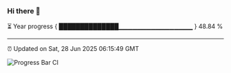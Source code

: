 ### Hi there 👋

⏳ Year progress { ██████████████▁▁▁▁▁▁▁▁▁▁▁▁▁▁▁▁ } 48.84 %

---

⏰ Updated on Sat, 28 Jun 2025 06:15:49 GMT

![Progress Bar CI](https://github.com/Shyam-Makwana/GitHub-Actions-Demo/workflows/Progress%20Bar%20CI/badge.svg)
